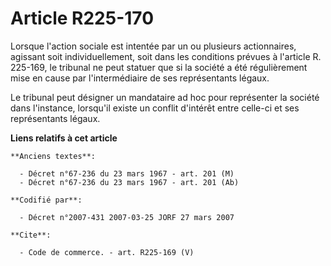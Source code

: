 # Article R225-170

Lorsque l'action sociale est intentée par un ou plusieurs actionnaires, agissant soit individuellement, soit dans les
conditions prévues à l'article R. 225-169, le tribunal ne peut statuer que si la société a été régulièrement mise en cause
par l'intermédiaire de ses représentants légaux.

Le tribunal peut désigner un mandataire ad hoc pour représenter la société dans l'instance, lorsqu'il existe un conflit
d'intérêt entre celle-ci et ses représentants légaux.

**Liens relatifs à cet article**

	**Anciens textes**:

	  - Décret n°67-236 du 23 mars 1967 - art. 201 (M)
	  - Décret n°67-236 du 23 mars 1967 - art. 201 (Ab)

	**Codifié par**:

	  - Décret n°2007-431 2007-03-25 JORF 27 mars 2007

	**Cite**:

	  - Code de commerce. - art. R225-169 (V)
